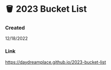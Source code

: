 # 🪣 2023 Bucket List

### Created
12/18/2022

### Link
https://daydreamplace.github.io/2023-bucket-list
